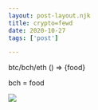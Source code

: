 ```yaml
---
layout: post-layout.njk
title: crypto=fewd
date: 2020-10-27
tags: ['post']

---
```

<!-- Excerpt Start -->
btc/bch/eth () => {food}
<!-- Excerpt End -->


bch = food

![](https://i.redd.it/cknrx87nyov51.jpg)
